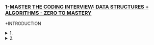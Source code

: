 ### [1-MASTER THE CODING INTERVIEW: DATA STRUCTURES + ALGORITHMS - ZERO TO MASTERY](/courses/ds/1.md)

+INTRODUCTION

<details>
  <summary>1. </summary>

```bs

```

```bs

```

# #END </details>

<details>
  <summary>2. </summary>

```bs

```

```bs

```

# #END </details>
